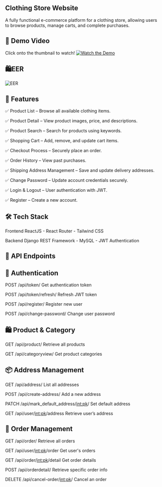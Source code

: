 ## Clothing Store Website

A fully functional e-commerce platform for a clothing store, allowing users to browse products, manage carts, and complete purchases.


## 🎥 Demo Video
Click onto the thumbnail to watch!
[![Watch the Demo](https://img.youtube.com/vi/ZhPm3UiTWuA/maxresdefault.jpg)](https://www.youtube.com/watch?v=ZhPm3UiTWuA)

## 🛍️EER

![EER](https://i.imgur.com/RVkGGHE.png)

## 🚀 Features

✅ Product List – Browse all available clothing items.

✅ Product Detail – View product images, price, and descriptions.

✅ Product Search – Search for products using keywords.

✅ Shopping Cart – Add, remove, and update cart items.

✅ Checkout Process – Securely place an order.

✅ Order History – View past purchases.

✅ Shipping Address Management – Save and update delivery addresses.

✅ Change Password – Update account credentials securely.

✅ Login & Logout – User authentication with JWT.

✅ Register – Create a new account.

## 🛠️ Tech Stack

Frontend
ReactJS -
React Router -
Tailwind CSS

Backend
Django REST Framework -
MySQL -
JWT Authentication

## 📌 API Endpoints

## 🔐 Authentication


POST	/api/token/	Get authentication token

POST	/api/token/refresh/	Refresh JWT token

POST	/api/register/	Register new user

POST	/api/change-password/	Change user password

## 🛍️ Product & Category


GET	/api/product/	Retrieve all products

GET	/api/categoryview/	Get product categories

## 📦 Address Management


GET	/api/address/	List all addresses

POST	/api/create-address/	Add a new address

PATCH	/api/mark_default_address/<int:pk>/	Set default address

GET	/api/user/<int:pk>/address	Retrieve user’s address

## 🛒 Order Management


GET	/api/order/	Retrieve all orders

GET	/api/user/<int:pk>/order	Get user's orders

GET	/api/order/<int:pk>/detail	Get order details

POST	/api/orderdetail/	Retrieve specific order info

DELETE	/api/cancel-order/<int:pk>/	Cancel an order

